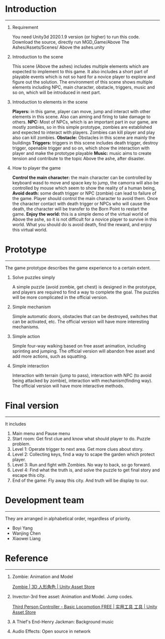# Introduction

-------

1. Requirement

   You need Unity3d 2020.1.9 version (or higher) to run this code.
   Download the source, directly run MGD_Game/Above The Ashes/Assets/Scenes/
   Above the ashes.unity

2. Introduction to the scene

   This scene (Above the ashes) includes multiple elements which are expected to implement to this game.
   It also includes a short part of playable events which is not so hard for a novice player to explore and figure out the solution.
   The environment of this scene shows multiple elements including NPC, main character, obstacle, triggers, music and so on, which will be introduced in next part.
   
3. Introduction to elements in the scene

   **Players:** in this game, player can move, jump and interact with other elements in this scene. Also can aiming and firing to take damage to others.
   **NPC:** Most of NPCs, which is an important part in our game, are mostly zombies, so in this simple prototype, zombies are established and expected to interact with players. Zombies can kill player and play also can kill zombies.
   **Obstacle:** Obstacles in this scene are mainly the buildings
   **Triggers:** triggers in this scene includes death trigger, destroy trigger, openable trigger and so on, which show the interaction with player and make the prototype playable
   **Music:** music aims to create tension and contribute to the topic Above the ashe, after disaster.

4. How to player the game

   **Control the main character:** the main character can be controlled by keyboard wasd to move and space key to jump, the camorra will also be controlled by mouse which seem to show the reality of a human being,
   **Avoid death:** some death trigger or NPC (zombie) can lead to failure of the game. Player should control the main character to avoid them. Once the character contact with death trigger or NPCs who will cause the death, the character will be transfer to the Born Point to restart the game.
   **Enjoy the world:** this is a simple demo of the virtual world of Above the ashe, so it is not difficult for a novice player to survive in this world. What you should do is avoid death, find the reward, and enjoy this virtual world.

# Prototype

------

The game prototype describes the game experience to a certain extent.

1. Solve puzzles simply

   A simple puzzle (avoid zombie, get chest) is designed in the prototype, and players are required to find a way to complete the goal. The puzzles will be more complicated in the official version.

2. Simple mechanism

   Simple automatic doors, obstacles that can be destroyed, switches that can be activated, etc. The official version will have more interesting mechanisms.

3. Simple action

   Simple four-way walking based on free asset animation, including sprinting and jumping. The official version will abandon free asset and add more actions, such as squatting.

4. Simple interaction

   Interaction with terrain (jump to pass), interaction with NPC (to avoid being attacked by zombie), interaction with mechanism(finding way). The official version will have more interactive methods.



# Final version

------

It includes

1. Main menu and Pause menu
2. Start room: Get first clue and know what should player to do. Puzzle problem.
3. Level 1: Operate trigger to next area. Get more clues about story.
4. Level 2: Collecting keys, find a way to scape the garden which protect player.
5. Level 3: Run and fight with Zombies. No way to back, so go forward.
6. Level 4: Find what the truth is, and solve the puzzle to get final story and escape this city.
7. End of the game: Fly away this city. And truth will be display to our.



# Development team

------

They are arranged in alphabetical order, regardless of priority.

- Boyi Yang
- Wanjing Chen
- Xiaowei Liang

# Reference

------

1. Zombie: Animation and Model

   [Zombie | 3D 人形角色 | Unity Asset Store](https://assetstore.unity.com/packages/3d/characters/humanoids/zombie-30232)

2. Invector-3rd free asset: Animation and Model. Jump codes.

   [Third Person Controller - Basic Locomotion FREE | 实用工具 工具 | Unity Asset Store](https://assetstore.unity.com/packages/tools/utilities/third-person-controller-basic-locomotion-free-82048)

3. A Thief's End-Henry Jackman: Background music

4. Audio Effects: Open source in network
